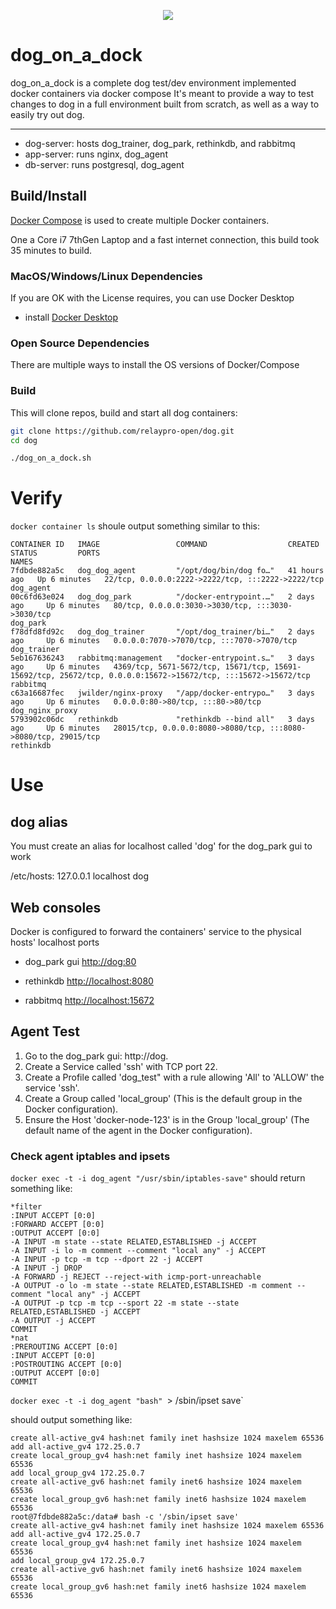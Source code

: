 <p align="center">
  <img src="../../images/dog-segmented-green.network-200x200.png">
</p>

<h1>dog_on_a_dock</h1>

dog_on_a_dock is a complete dog test/dev environment implemented docker containers via
docker compose
It's meant to provide a way to test changes to dog in a full environment built
from scratch, as well as a way to easily try out dog.

---
  

- dog-server: hosts dog_trainer, dog_park, rethinkdb, and rabbitmq
- app-server: runs nginx, dog_agent
- db-server: runs postgresql, dog_agent

## Build/Install

[Docker Compose](https://github.com/docker/compose) is used to create multiple Docker containers.

One a Core i7 7thGen Laptop and a fast internet connection, this build took 35
minutes to build.

### MacOS/Windows/Linux Dependencies

If you are OK with the License requires, you can use Docker Desktop

- install [Docker Desktop](https://www.docker.com/products/docker-desktop/)

### Open Source Dependencies

There are multiple ways to install the OS versions of Docker/Compose

### Build

This will clone repos, build and start all dog containers:

```bash
git clone https://github.com/relaypro-open/dog.git
cd dog

./dog_on_a_dock.sh
```

# Verify

`docker container ls` shoule output something similar to this:

```
CONTAINER ID   IMAGE                 COMMAND                  CREATED        STATUS         PORTS                                                                                                           NAMES
7fdbde882a5c   dog_dog_agent         "/opt/dog/bin/dog fo…"   41 hours ago   Up 6 minutes   22/tcp, 0.0.0.0:2222->2222/tcp, :::2222->2222/tcp                                                               dog_agent
00c6fd63e024   dog_dog_park          "/docker-entrypoint.…"   2 days ago     Up 6 minutes   80/tcp, 0.0.0.0:3030->3030/tcp, :::3030->3030/tcp                                                               dog_park
f78dfd8fd92c   dog_dog_trainer       "/opt/dog_trainer/bi…"   2 days ago     Up 6 minutes   0.0.0.0:7070->7070/tcp, :::7070->7070/tcp                                                                       dog_trainer
5eb167636243   rabbitmq:management   "docker-entrypoint.s…"   3 days ago     Up 6 minutes   4369/tcp, 5671-5672/tcp, 15671/tcp, 15691-15692/tcp, 25672/tcp, 0.0.0.0:15672->15672/tcp, :::15672->15672/tcp   rabbitmq
c63a16687fec   jwilder/nginx-proxy   "/app/docker-entrypo…"   3 days ago     Up 6 minutes   0.0.0.0:80->80/tcp, :::80->80/tcp                                                                               dog_nginx_proxy
5793902c06dc   rethinkdb             "rethinkdb --bind all"   3 days ago     Up 6 minutes   28015/tcp, 0.0.0.0:8080->8080/tcp, :::8080->8080/tcp, 29015/tcp                                                 rethinkdb
```

# Use

## dog alias
You must create an alias for localhost called 'dog' for the dog_park gui to work

/etc/hosts:
127.0.0.1	localhost dog

## Web consoles
Docker is configured to forward the containers' service to the physical hosts'
localhost ports

- dog_park gui [http://dog:80](http://dog:80)

- rethinkdb [http://localhost:8080](http://localhost:8080)

- rabbitmq [http://localhost:15672](http://localhost:15672)

## Agent Test

1) Go to the dog_park gui: http://dog.
2) Create a Service called 'ssh' with TCP port 22.
3) Create a Profile called 'dog_test" with a rule allowing 'All' to 'ALLOW' the service 'ssh'.
4) Create a Group called 'local_group' (This is the default group in the Docker configuration).
5) Ensure the Host 'docker-node-123' is in the Group 'local_group' (The default name of the agent in the Docker configuration).

### Check agent iptables and ipsets

`docker exec -t -i dog_agent "/usr/sbin/iptables-save"`
should return something like:

```
*filter
:INPUT ACCEPT [0:0]
:FORWARD ACCEPT [0:0]
:OUTPUT ACCEPT [0:0]
-A INPUT -m state --state RELATED,ESTABLISHED -j ACCEPT
-A INPUT -i lo -m comment --comment "local any" -j ACCEPT
-A INPUT -p tcp -m tcp --dport 22 -j ACCEPT
-A INPUT -j DROP
-A FORWARD -j REJECT --reject-with icmp-port-unreachable
-A OUTPUT -o lo -m state --state RELATED,ESTABLISHED -m comment --comment "local any" -j ACCEPT
-A OUTPUT -p tcp -m tcp --sport 22 -m state --state RELATED,ESTABLISHED -j ACCEPT
-A OUTPUT -j ACCEPT
COMMIT
*nat
:PREROUTING ACCEPT [0:0]
:INPUT ACCEPT [0:0]
:POSTROUTING ACCEPT [0:0]
:OUTPUT ACCEPT [0:0]
COMMIT
```

`docker exec -t -i dog_agent "bash"
`> /sbin/ipset save`

should output something like:

```
create all-active_gv4 hash:net family inet hashsize 1024 maxelem 65536
add all-active_gv4 172.25.0.7
create local_group_gv4 hash:net family inet hashsize 1024 maxelem 65536
add local_group_gv4 172.25.0.7
create all-active_gv6 hash:net family inet6 hashsize 1024 maxelem 65536
create local_group_gv6 hash:net family inet6 hashsize 1024 maxelem 65536
root@7fdbde882a5c:/data# bash -c '/sbin/ipset save'
create all-active_gv4 hash:net family inet hashsize 1024 maxelem 65536
add all-active_gv4 172.25.0.7
create local_group_gv4 hash:net family inet hashsize 1024 maxelem 65536
add local_group_gv4 172.25.0.7
create all-active_gv6 hash:net family inet6 hashsize 1024 maxelem 65536
create local_group_gv6 hash:net family inet6 hashsize 1024 maxelem 65536
```
